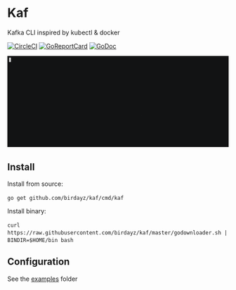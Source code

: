 # Kaf
Kafka CLI inspired by kubectl & docker

[![CircleCI](https://img.shields.io/circleci/project/github/birdayz/kaf.svg)](https://circleci.com/gh/birdayz/kaf/tree/master)  [![GoReportCard](https://goreportcard.com/badge/github.com/birdayz/kaf)](https://goreportcard.com/report/github.com/birdayz/kaf)
[![GoDoc](https://godoc.org/github.com/birdayz/kaf?status.svg)](https://godoc.org/github.com/birdayz/kaf)

![asciicinema](asciicinema.gif)

## Install
Install from source:

```go get github.com/birdayz/kaf/cmd/kaf```

Install binary:

```curl https://raw.githubusercontent.com/birdayz/kaf/master/godownloader.sh | BINDIR=$HOME/bin bash```


## Configuration
See the [examples](examples) folder

